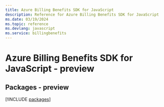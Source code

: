 ```yaml
---
title: Azure Billing Benefits SDK for JavaScript
description: Reference for Azure Billing Benefits SDK for JavaScript
ms.date: 03/19/2024
ms.topic: reference
ms.devlang: javascript
ms.service: billingbenefits
---
```

# Azure Billing Benefits SDK for JavaScript - preview
## Packages - preview
[!INCLUDE [packages](billing-benefits-index.md)]